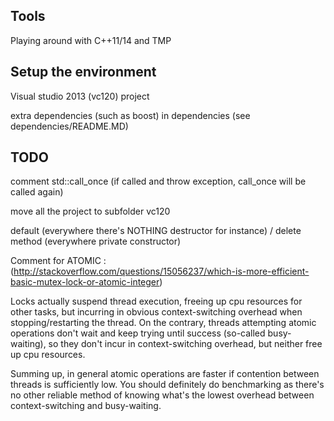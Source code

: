 ## Tools
Playing around with C++11/14 and TMP

## Setup the environment
Visual studio 2013 (vc120) project

extra dependencies (such as boost) in dependencies (see dependencies/README.MD)

## TODO
comment std::call_once (if called and throw exception, call_once will be called again)

move all the project to subfolder vc120

default (everywhere there's NOTHING destructor for instance) / delete method (everywhere private constructor)

Comment for ATOMIC : (http://stackoverflow.com/questions/15056237/which-is-more-efficient-basic-mutex-lock-or-atomic-integer)

Locks actually suspend thread execution, freeing up cpu resources for other tasks, but incurring in obvious context-switching overhead when stopping/restarting the thread. On the contrary, threads attempting atomic operations don't wait and keep trying until success (so-called busy-waiting), so they don't incur in context-switching overhead, but neither free up cpu resources.

Summing up, in general atomic operations are faster if contention between threads is sufficiently low. You should definitely do benchmarking as there's no other reliable method of knowing what's the lowest overhead between context-switching and busy-waiting.
